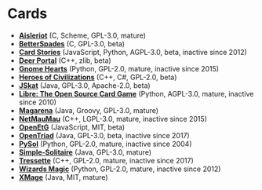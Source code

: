 [comment]: # (autogenerated content, do not edit)
# Cards

- **[Aisleriot](../aisleriot.md)** (C, Scheme, GPL-3.0, mature)
- **[BetterSpades](../betterspades.md)** (C, GPL-3.0, beta)
- **[Card Stories](../card_stories.md)** (JavaScript, Python, AGPL-3.0, beta, inactive since 2012)
- **[Deer Portal](../deer_portal.md)** (C++, zlib, beta)
- **[Gnome Hearts](../gnome_hearts.md)** (Python, GPL-2.0, mature, inactive since 2015)
- **[Heroes of Civilizations](../heroes_of_civilizations.md)** (C++, C#, GPL-2.0, beta)
- **[JSkat](../jskat.md)** (Java, GPL-3.0, Apache-2.0, beta)
- **[Libre: The Open Source Card Game](../libre_the_open_source_card_game.md)** (Python, AGPL-3.0, mature, inactive since 2010)
- **[Magarena](../magarena.md)** (Java, Groovy, GPL-3.0, mature)
- **[NetMauMau](../netmaumau.md)** (C++, LGPL-3.0, mature, inactive since 2015)
- **[OpenEtG](../openetg.md)** (JavaScript, MIT, beta)
- **[OpenTriad](../opentriad.md)** (Java, GPL-3.0, beta, inactive since 2017)
- **[PySol](../pysol.md)** (Python, GPL-2.0, mature, inactive since 2004)
- **[Simple-Solitaire](../simple-solitaire.md)** (Java, GPL-3.0, mature)
- **[Tressette](../tressette.md)** (C++, GPL-2.0, mature, inactive since 2017)
- **[Wizards Magic](../wizards_magic.md)** (Python, GPL-2.0, mature, inactive since 2012)
- **[XMage](../xmage.md)** (Java, MIT, mature)